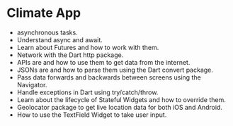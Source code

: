 
# Climate App 

- asynchronous tasks.
- Understand async and await.
- Learn about Futures and how to work with them.
- Network with the Dart http package.
- APIs are and how to use them to get data from the internet.
- JSONs are and how to parse them using the Dart convert package.
- Pass data forwards and backwards between screens using the Navigator.
- Handle exceptions in Dart using try/catch/throw.
- Learn about the lifecycle of Stateful Widgets and how to override them.
- Geolocator package to get live location data for both iOS and Android.
- How to use the TextField Widget to take user input.
